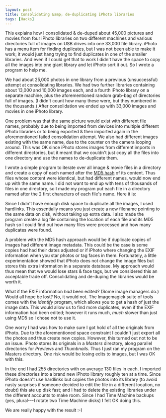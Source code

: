 ```yaml
---
layout: post
title: Consolidating &amp; de-duplicating iPhoto libraries
tags: [Hacks]
---
```


This explains how I consolidated & de-duped about 45,000 pictures and movies from four iPhoto libraries on two different machines and various directories full of images on USB drives into one 33,000 file library. iPhoto has a menu item for finding duplicates, but I was not been able to make it work; it would just hang trying to find duplicates in one of the smaller libraries. And even if I could get that to work I didn't have the space to copy all the images into one giant library and let iPhoto sort it out. So I wrote a program to help me.

We had about 25,000 photos in one library from a previous (unsuccessful) attempt at consolidating libraries. We had two further libraries containing about 13,000 and 10,000 images each, and a fourth iPhoto library on a separate machine, plus the aforementioned random grab-bag of directories full of images. (I didn't count how many these were, but they numbered in the thousands.) After consolidation we ended up with 33,000 images and movies in one iPhoto library.

One problem was that the same picture would exist with different file names, probably due to being imported from devices into multiple different iPhoto libraries or to being exported & then imported again in the aforementioned failed consolidation attempt. We also had different images existing with the same name, due to the counter on the camera looping around. This was OK since iPhoto stores images from different imports in different directories, but it meant that we couldn't just copy all the files into one directory and use the names to de-duplicate them.

I wrote a simple program to iterate over all image & movie files in a directory and create a copy of each named after the [MD5 hash][] of its content. Thus files whose content were identical, but had different names, would now end up with the same name. I did not want to end up with tens of thousands of files in one directory, so I made my program put each file in a directory named after the 2 first characters of each file's name. Here it is:

<script src="https://gist.github.com/stig/6859521.js">&nbsp;</script>

Since I didn't have enough disk space to duplicate all the images, I used hardlinks. This essentially means you just create a new filename pointing to the same data on disk, without taking up extra data. I also made the program create a log file containing the location of each file and its MD5 hash so I could find out how many files were processed and how many duplicates were found.

A problem with the MD5 hash approach would be if duplicate copies of images had different image metadata. This could be the case is some copies had had their dates adjusted or if iPhoto where changing the EXIF information when you star photos or tag faces in them. Fortunately, a little experimentation showed that iPhoto does not change the image files but stores this extra information in a separate database. My approach would thus mean that we would lose stars & face tags, but we considered this an acceptable trade off. Consolidating and de-duping the libraries would be worth it.

What if the EXIF information *had* been edited? (Some image managers do.) Would all hope be lost? No, it would not. The Imagemagick suite of tools comes with the *identify* program, which allows you to get a hash of just the image data. This would allow us to find more duplicates, even if the EXIF information had been edited; however it runs much, *much* slower than just using MD5 so I chose not to use it.

One worry I had was how to make sure I got hold of all the originals from iPhoto. Due to the aforementioned space constraint I couldn't just export all the photos and thus create new copies. However, this turned out not to be an issue. iPhoto stores its originals in a *Masters* directory, along parallel directories for *Previews* and *Thumbnails*. Thus I just ran my program on the Masters directory. One risk would be losing edits to images, but I was OK with this.

In the end I had 255 directories with on average 130 files in each. I imported these directories into a brand new iPhoto library roughly ten at a time. Since iPhoto doesn't use hardlinks but copies the photos into its library (to avoid nasty surprises if someone decided to edit the file in a different location, no doubt) this ate up disk fast; and I had to delete the existing libraries under the different accounts to make room. Since I had Time Machine backups (yes, plural---I rotate two Time Machine disks) I felt OK doing this.

We are really happy with the result :-)

[md5 hash]: http://en.wikipedia.org/wiki/MD5
